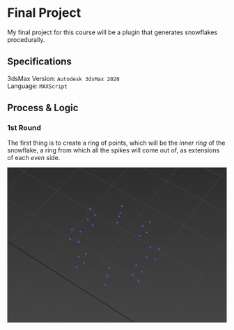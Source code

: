 # Final Project

My final project for this course will be a plugin that generates snowflakes procedurally. <br />

## Specifications

3dsMax Version: `Autodesk 3dsMax 2020` <br />
Language: `MAXScript` <br />

## Process & Logic

### 1st Round

The first thing is to create a ring of points, which will be the *inner ring* of the snowflake, a ring from which all the spikes will come out of, as extensions of each *even* side. <br />

![alt text](https://github.com/the-other-mariana/3dsmax-plugins/blob/master/final-project/media/ring.png?raw=true) <br />

